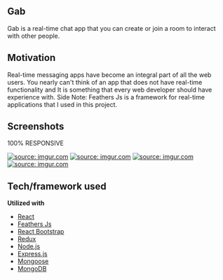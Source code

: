 ## Gab 
Gab is a real-time chat app that you can create or join a room to interact with other people.


## Motivation
Real-time messaging apps have become an integral part of all the web users.
You nearly can't think of an app that does not have real-time functionality and It is something that every web developer should have experience with.
Side Note: Feathers Js is a framework for real-time applications that I used in this project.
 
## Screenshots
100% RESPONSIVE

<a href="https://imgur.com/fdR4ksB"><img src="https://i.imgur.com/fdR4ksB.png" title="source: imgur.com" /></a>
<a href="https://imgur.com/eN3fBXo"><img src="https://i.imgur.com/eN3fBXo.png" title="source: imgur.com" /></a>
<a href="https://imgur.com/5mj3h7u"><img src="https://i.imgur.com/5mj3h7u.png" title="source: imgur.com" /></a>
<a href="https://imgur.com/BORVifP"><img src="https://i.imgur.com/BORVifP.png" title="source: imgur.com" /></a>
## Tech/framework used


<b>Utilized with</b>
- [React](https://reactjs.org/)
- [Feathers Js](https://feathersjs.com/)
- [React Bootstrap](https://react-bootstrap.github.io/)
- [Redux](https://redux.js.org/)
- [Node.js](https://nodejs.org/en/)
- [Express.js](https://expressjs.com/)
- [Mongoose](https://mongoosejs.com/)
- [MongoDB](https://www.mongodb.com/)

